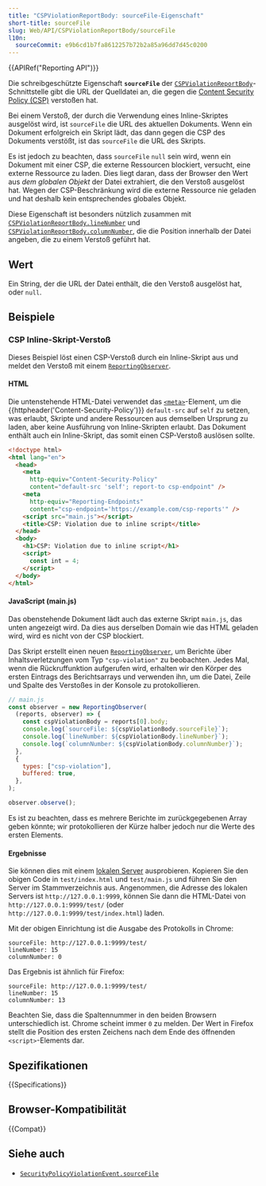 ```yaml
---
title: "CSPViolationReportBody: sourceFile-Eigenschaft"
short-title: sourceFile
slug: Web/API/CSPViolationReportBody/sourceFile
l10n:
  sourceCommit: e9b6cd1b7fa8612257b72b2a85a96dd7d45c0200
---
```


{{APIRef("Reporting API")}}

Die schreibgeschützte Eigenschaft **`sourceFile`** der [`CSPViolationReportBody`](/de/docs/Web/API/CSPViolationReportBody)-Schnittstelle gibt die URL der Quelldatei an, die gegen die [Content Security Policy (CSP)](/de/docs/Web/HTTP/Guides/CSP) verstoßen hat.

Bei einem Verstoß, der durch die Verwendung eines Inline-Skriptes ausgelöst wird, ist `sourceFile` die URL des aktuellen Dokuments.
Wenn ein Dokument erfolgreich ein Skript lädt, das dann gegen die CSP des Dokuments verstößt, ist das `sourceFile` die URL des Skripts.

Es ist jedoch zu beachten, dass `sourceFile` `null` sein wird, wenn ein Dokument mit einer CSP, die externe Ressourcen blockiert, versucht, eine externe Ressource zu laden.
Dies liegt daran, dass der Browser den Wert aus _dem globalen Objekt_ der Datei extrahiert, die den Verstoß ausgelöst hat.
Wegen der CSP-Beschränkung wird die externe Ressource nie geladen und hat deshalb kein entsprechendes globales Objekt.

Diese Eigenschaft ist besonders nützlich zusammen mit [`CSPViolationReportBody.lineNumber`](/de/docs/Web/API/CSPViolationReportBody/lineNumber) und [`CSPViolationReportBody.columnNumber`](/de/docs/Web/API/CSPViolationReportBody/columnNumber), die die Position innerhalb der Datei angeben, die zu einem Verstoß geführt hat.

## Wert

Ein String, der die URL der Datei enthält, die den Verstoß ausgelöst hat, oder `null`.

## Beispiele

### CSP Inline-Skript-Verstoß

Dieses Beispiel löst einen CSP-Verstoß durch ein Inline-Skript aus und meldet den Verstoß mit einem [`ReportingObserver`](/de/docs/Web/API/ReportingObserver).

#### HTML

Die untenstehende HTML-Datei verwendet das [`<meta>`](/de/docs/Web/HTML/Reference/Elements/meta)-Element, um die {{httpheader('Content-Security-Policy')}} `default-src` auf `self` zu setzen, was erlaubt, Skripte und andere Ressourcen aus demselben Ursprung zu laden, aber keine Ausführung von Inline-Skripten erlaubt.
Das Dokument enthält auch ein Inline-Skript, das somit einen CSP-Verstoß auslösen sollte.

```html
<!doctype html>
<html lang="en">
  <head>
    <meta
      http-equiv="Content-Security-Policy"
      content="default-src 'self'; report-to csp-endpoint" />
    <meta
      http-equiv="Reporting-Endpoints"
      content="csp-endpoint='https://example.com/csp-reports'" />
    <script src="main.js"></script>
    <title>CSP: Violation due to inline script</title>
  </head>
  <body>
    <h1>CSP: Violation due to inline script</h1>
    <script>
      const int = 4;
    </script>
  </body>
</html>
```

#### JavaScript (main.js)

Das obenstehende Dokument lädt auch das externe Skript `main.js`, das unten angezeigt wird.
Da dies aus derselben Domain wie das HTML geladen wird, wird es nicht von der CSP blockiert.

Das Skript erstellt einen neuen [`ReportingObserver`](/de/docs/Web/API/ReportingObserver), um Berichte über Inhaltsverletzungen vom Typ `"csp-violation"` zu beobachten.
Jedes Mal, wenn die Rückruffunktion aufgerufen wird, erhalten wir den Körper des ersten Eintrags des Berichtsarrays und verwenden ihn, um die Datei, Zeile und Spalte des Verstoßes in der Konsole zu protokollieren.

```js
// main.js
const observer = new ReportingObserver(
  (reports, observer) => {
    const cspViolationBody = reports[0].body;
    console.log(`sourceFile: ${cspViolationBody.sourceFile}`);
    console.log(`lineNumber: ${cspViolationBody.lineNumber}`);
    console.log(`columnNumber: ${cspViolationBody.columnNumber}`);
  },
  {
    types: ["csp-violation"],
    buffered: true,
  },
);

observer.observe();
```

Es ist zu beachten, dass es mehrere Berichte im zurückgegebenen Array geben könnte; wir protokollieren der Kürze halber jedoch nur die Werte des ersten Elements.

#### Ergebnisse

Sie können dies mit einem [lokalen Server](/de/docs/Learn_web_development/Howto/Tools_and_setup/set_up_a_local_testing_server) ausprobieren.
Kopieren Sie den obigen Code in `test/index.html` und `test/main.js` und führen Sie den Server im Stammverzeichnis aus.
Angenommen, die Adresse des lokalen Servers ist `http://127.0.0.1:9999`, können Sie dann die HTML-Datei von `http://127.0.0.1:9999/test/` (oder `http://127.0.0.1:9999/test/index.html`) laden.

Mit der obigen Einrichtung ist die Ausgabe des Protokolls in Chrome:

```plain
sourceFile: http://127.0.0.1:9999/test/
lineNumber: 15
columnNumber: 0
```

Das Ergebnis ist ähnlich für Firefox:

```plain
sourceFile: http://127.0.0.1:9999/test/
lineNumber: 15
columnNumber: 13
```

Beachten Sie, dass die Spaltennummer in den beiden Browsern unterschiedlich ist.
Chrome scheint immer `0` zu melden.
Der Wert in Firefox stellt die Position des ersten Zeichens nach dem Ende des öffnenden `<script>`-Elements dar.

## Spezifikationen

{{Specifications}}

## Browser-Kompatibilität

{{Compat}}

## Siehe auch

- [`SecurityPolicyViolationEvent.sourceFile`](/de/docs/Web/API/SecurityPolicyViolationEvent/sourceFile)

